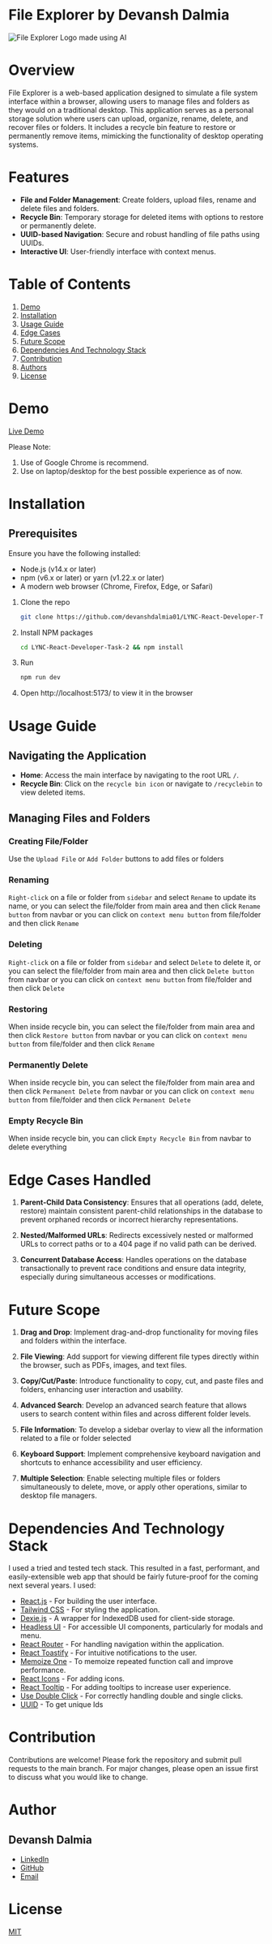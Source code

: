 # File Explorer by Devansh Dalmia

![File Explorer Logo made using AI](./src/Assets/for_readme.png)

# Overview

File Explorer is a web-based application designed to simulate a file system interface within a browser, allowing users to manage files and folders as they would on a traditional desktop. This application serves as a personal storage solution where users can upload, organize, rename, delete, and recover files or folders. It includes a recycle bin feature to restore or permanently remove items, mimicking the functionality of desktop operating systems.

# Features

-   **File and Folder Management**: Create folders, upload files, rename and delete files and folders.
-   **Recycle Bin**: Temporary storage for deleted items with options to restore or permanently delete.
-   **UUID-based Navigation**: Secure and robust handling of file paths using UUIDs.
-   **Interactive UI**: User-friendly interface with context menus.

# Table of Contents

1. [Demo](#demo)
2. [Installation](#installation)
3. [Usage Guide](#usage-guide)
4. [Edge Cases](#edge-cases)
5. [Future Scope](#future-scope)
6. [Dependencies And Technology Stack](#dependencies-and-technology-stack)
7. [Contribution](#contribution)
8. [Authors](#authors)
9. [License](#license)

# Demo

[Live Demo](https://fileexplorer-devansh.netlify.app/)

Please Note:

1. Use of Google Chrome is recommend.
2. Use on laptop/desktop for the best possible experience as of now.

# Installation

## Prerequisites

Ensure you have the following installed:

-   Node.js (v14.x or later)<br/>
-   npm (v6.x or later) or yarn (v1.22.x or later)<br/>
-   A modern web browser (Chrome, Firefox, Edge, or Safari)

1. Clone the repo

    ```sh
    git clone https://github.com/devanshdalmia01/LYNC-React-Developer-Task-2.git
    ```

2. Install NPM packages

    ```sh
    cd LYNC-React-Developer-Task-2 && npm install
    ```

3. Run

    ```sh
    npm run dev
    ```

4. Open http://localhost:5173/ to view it in the browser

# Usage Guide

## Navigating the Application

-   **Home**: Access the main interface by navigating to the root URL `/`.
-   **Recycle Bin**: Click on the `recycle bin icon` or navigate to `/recyclebin` to view deleted items.

## Managing Files and Folders

### **Creating File/Folder**<br/>

Use the `Upload File` or `Add Folder` buttons to add files or folders

### **Renaming**<br/>

`Right-click` on a file or folder from `sidebar` and select `Rename` to update its name, or you can select the file/folder from main area and then click `Rename button` from navbar or you can click on `context menu button` from file/folder and then click `Rename`

### **Deleting**

`Right-click` on a file or folder from `sidebar` and select `Delete` to delete it, or you can select the file/folder from main area and then click `Delete button` from navbar or you can click on `context menu button` from file/folder and then click `Delete`

### **Restoring**

When inside recycle bin, you can select the file/folder from main area and then click `Restore button` from navbar or you can click on `context menu button` from file/folder and then click `Rename`

### **Permanently Delete**

When inside recycle bin, you can select the file/folder from main area and then click `Permanent Delete` from navbar or you can click on `context menu button` from file/folder and then click `Permanent Delete`

### **Empty Recycle Bin**

When inside recycle bin, you can click `Empty Recycle Bin` from navbar to delete everything

# Edge Cases Handled

1. **Parent-Child Data Consistency**: Ensures that all operations (add, delete, restore) maintain consistent parent-child relationships in the database to prevent orphaned records or incorrect hierarchy representations.

2. **Nested/Malformed URLs**: Redirects excessively nested or malformed URLs to correct paths or to a 404 page if no valid path can be derived.

3. **Concurrent Database Access**: Handles operations on the database transactionally to prevent race conditions and ensure data integrity, especially during simultaneous accesses or modifications.

# Future Scope

1. **Drag and Drop**: Implement drag-and-drop functionality for moving files and folders within the interface.

2. **File Viewing**: Add support for viewing different file types directly within the browser, such as PDFs, images, and text files.

3. **Copy/Cut/Paste**: Introduce functionality to copy, cut, and paste files and folders, enhancing user interaction and usability.

4. **Advanced Search**: Develop an advanced search feature that allows users to search content within files and across different folder levels.

5. **File Information**: To develop a sidebar overlay to view all the information related to a file or folder selected

6. **Keyboard Support**: Implement comprehensive keyboard navigation and shortcuts to enhance accessibility and user efficiency.

7. **Multiple Selection**: Enable selecting multiple files or folders simultaneously to delete, move, or apply other operations, similar to desktop file managers.

# Dependencies And Technology Stack

I used a tried and tested tech stack. This resulted in a fast, performant, and easily-extensible web app that should be fairly future-proof for the coming next several years. I used:

-   [React.js](https://reactjs.org) - For building the user interface.
-   [Tailwind CSS](https://tailwindcss.com) - For styling the application.
-   [Dexie.js](https://dexie.org) - A wrapper for IndexedDB used for client-side storage.
-   [Headless UI](https://headlessui.com) - For accessible UI components, particularly for modals and menu.
-   [React Router](https://reactrouter.com) - For handling navigation within the application.
-   [React Toastify](https://www.npmjs.com/package/react-toastify) - For intuitive notifications to the user.
-   [Memoize One](https://www.npmjs.com/package/memoize-one) - To memoize repeated function call and improve performance.
-   [React Icons](https://react-icons.github.io/react-icons/) - For adding icons.
-   [React Tooltip](https://www.npmjs.com/package/react-tooltip) - For adding tooltips to increase user experience.
-   [Use Double Click](https://www.npmjs.com/package/use-double-click) - For correctly handling double and single clicks.
-   [UUID](https://www.npmjs.com/package/uuid) - To get unique Ids

# Contribution

Contributions are welcome! Please fork the repository and submit pull requests to the main branch. For major changes, please open an issue first to discuss what you would like to change.

# Author

## Devansh Dalmia

-   [LinkedIn](https://www.linkedin.com/in/devanshdalmia1/)
-   [GitHub](https://github.com/devanshdalmia01/)
-   [Email](mailto:devanshdalmia1@gmail.com)

# License

[MIT](https://opensource.org/licenses/MIT)

